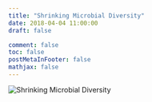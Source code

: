 ```yaml
---
title: "Shrinking Microbial Diversity"
date: 2018-04-04 11:00:00
draft: false

comment: false
toc: false
postMetaInFooter: false
mathjax: false
---
```

![Shrinking Microbial Diversity](/images/4.jpg 'I wonder what Germophobics think of the trillions of microbes living in each of them.')
<!--more-->

